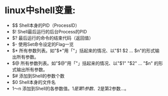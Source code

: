 # linux中shell变量: 

- $$ 
    Shell本身的PID（ProcessID） 
- $! 
    Shell最后运行的后台Process的PID 
- $? 
    最后运行的命令的结束代码（返回值） 
- $- 
    使用Set命令设定的Flag一览 
- $* 
    所有参数列表。如"$*"用「"」括起来的情况、以"$1 $2 … $n"的形式输出所有参数。 
- $@ 
    所有参数列表。如"$@"用「"」括起来的情况、以"$1" "$2" … "$n" 的形式输出所有参数。 
- $# 
    添加到Shell的参数个数 
- $0 
    Shell本身的文件名 
- $1～$n 
    添加到Shell的各参数值。$1是第1参数、$2是第2参数…。